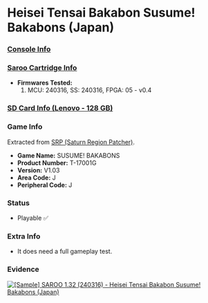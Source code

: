 # Heisei Tensai Bakabon Susume! Bakabons (Japan)

### [Console Info](../../../../../Info/Consoles/VA13/README.md)

### [Saroo Cartridge Info](../../../../../Info/Cartridges/RetroGameParadiseStore/1.32F/README.md)

- <b>Firmwares Tested:</b>
  1. MCU: 240316, SS: 240316, FPGA: 05 - v0.4

### [SD Card Info (Lenovo - 128 GB)](../../../../../Info/SdCards/Lenovo/128GB/fat32/README.md)

### Game Info

Extracted from [SRP (Saturn Region Patcher)](https://segaxtreme.net/resources/saturn-region-patcher.81/download).

- <b>Game Name:</b> SUSUME! BAKABONS
- <b>Product Number:</b> T-17001G
- <b>Version:</b> V1.03
- <b>Area Code:</b> J
- <b>Peripheral Code:</b> J

### Status

- Playable :white_check_mark:

### Extra Info

- It does need a full gameplay test.

### Evidence

[![[Sample] SAROO 1.32 (240316) - Heisei Tensai Bakabon Susume! Bakabons (Japan)](https://img.youtube.com/vi/lBS4mW-Eu3M/0.jpg)](https://www.youtube.com/watch?v=lBS4mW-Eu3M)
